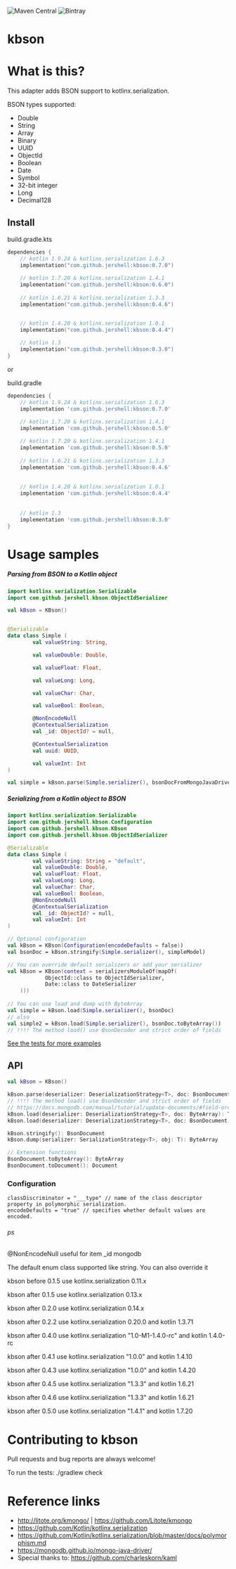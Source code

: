 ![Maven Central](https://img.shields.io/maven-central/v/com.github.jershell/kbson)  ![Bintray](https://img.shields.io/bintray/v/jershell/generic/kbson?label=jcenter)

# kbson

# What is this?
This adapter adds BSON support to kotlinx.serialization.

BSON types supported:

- Double	 
- String 
- Array
- Binary 
- UUID
- ObjectId
- Boolean
- Date
- Symbol
- 32-bit integer
- Long
- Decimal128


## Install

build.gradle.kts
```kotlin
dependencies {
    // kotlin 1.9.24 & kotlinx.serialization 1.6.3
    implementation("com.github.jershell:kbson:0.7.0")
    
    // kotlin 1.7.20 & kotlinx.serialization 1.4.1
    implementation("com.github.jershell:kbson:0.6.0")
    
    // kotlin 1.6.21 & kotlinx.serialization 1.3.3
    implementation("com.github.jershell:kbson:0.4.6")


    // kotlin 1.4.20 & kotlinx.serialization 1.0.1
    implementation("com.github.jershell:kbson:0.4.4")
    
    // kotlin 1.3
    implementation("com.github.jershell:kbson:0.3.0")
}
```

or

build.gradle
```groovy
dependencies {
    // kotlin 1.9.24 & kotlinx.serialization 1.6.3
    implementation 'com.github.jershell:kbson:0.7.0'

    // kotlin 1.7.20 & kotlinx.serialization 1.4.1
    implementation 'com.github.jershell:kbson:0.5.0'
    
    // kotlin 1.7.20 & kotlinx.serialization 1.4.1
    implementation 'com.github.jershell:kbson:0.5.0'
    
    // kotlin 1.6.21 & kotlinx.serialization 1.3.3
    implementation 'com.github.jershell:kbson:0.4.6'
    
    
    // kotlin 1.4.20 & kotlinx.serialization 1.0.1
    implementation 'com.github.jershell:kbson:0.4.4'
    
    
    // kotlin 1.3
    implementation 'com.github.jershell:kbson:0.3.0'
}
```


# Usage samples
##### Parsing from BSON to a Kotlin object

```kotlin
import kotlinx.serialization.Serializable
import com.github.jershell.kbson.ObjectIdSerializer

val kBson = KBson()


@Serializable
data class Simple (
        val valueString: String,

        val valueDouble: Double,

        val valueFloat: Float,

        val valueLong: Long,

        val valueChar: Char,

        val valueBool: Boolean,

        @NonEncodeNull
        @ContextualSerialization
        val _id: ObjectId? = null,

        @ContextualSerialization
        val uuid: UUID,

        val valueInt: Int
)

val simple = kBson.parse(Simple.serializer(), bsonDocFromMongoJavaDriver)
```

##### Serializing from a Kotlin object to BSON
```kotlin
import kotlinx.serialization.Serializable
import com.github.jershell.kbson.Configuration
import com.github.jershell.kbson.KBson
import com.github.jershell.kbson.ObjectIdSerializer

@Serializable
data class Simple (
        val valueString: String = "default",
        val valueDouble: Double,
        val valueFloat: Float,
        val valueLong: Long,
        val valueChar: Char,
        val valueBool: Boolean,
        @NonEncodeNull
        @ContextualSerialization 
        val _id: ObjectId? = null,
        val valueInt: Int
)

// Optional configuration
val kBson = KBson(Configuration(encodeDefaults = false))
val bsonDoc = kBson.stringify(Simple.serializer(), simpleModel)

// You can override default serializers or add your serializer  
val kBson = KBson(context = serializersModuleOf(mapOf(
            ObjectId::class to ObjectIdSerializer,
            Date::class to DateSerializer
    )))
    
// You can use load and dump with ByteArray 
val simple = kBson.load(Simple.serializer(), bsonDoc)
// also
val simple2 = kBson.load(Simple.serializer(), bsonDoc.toByteArray())
// !!!! The method load() use BsonDecoder and strict order of fields

```
[See the tests for more examples](https://github.com/jershell/kbson/blob/master/src/test/kotlin/com/github/jershell/kbson/KBsonTest.kt) 
## API
```kotlin
val kBson = KBson()

kBson.parse(deserializer: DeserializationStrategy<T>, doc: BsonDocument) :T
// !!!! The method load() use BsonDecoder and strict order of fields
// https://docs.mongodb.com/manual/tutorial/update-documents/#field-order
kBson.load(deserializer: DeserializationStrategy<T>, doc: ByteArray): T
kBson.load(deserializer: DeserializationStrategy<T>, doc: BsonDocument): T

kBson.stringify(): BsonDocument
kBson.dump(serializer: SerializationStrategy<T>, obj: T): ByteArray

// Extension functions 
BsonDocument.toByteArray(): ByteArray
BsonDocument.toDocument(): Document
```

### Configuration
```
classDiscriminator = "___type" // name of the class descriptor property in polymorphic serialization.
encodeDefaults = "true" // specifies whether default values are encoded.
```
###### ps
@NonEncodeNull useful for item _id mongodb

The default enum class supported like string. You can also override it

kbson before 0.1.5 use kotlinx.serialization 0.11.x

kbson after 0.1.5 use kotlinx.serialization 0.13.x

kbson after 0.2.0 use kotlinx.serialization 0.14.x

kbson after 0.2.2 use kotlinx.serialization 0.20.0 and kotlin 1.3.71

kbson after 0.4.0 use kotlinx.serialization "1.0-M1-1.4.0-rc" and kotlin 1.4.0-rc

kbson after 0.4.1 use kotlinx.serialization "1.0.0" and kotlin 1.4.10

kbson after 0.4.3 use kotlinx.serialization "1.0.0" and kotlin 1.4.20

kbson after 0.4.5 use kotlinx.serialization "1.3.3" and kotlin 1.6.21

kbson after 0.4.6 use kotlinx.serialization "1.3.3" and kotlin 1.6.21

kbson after 0.5.0 use kotlinx.serialization "1.4.1" and kotlin 1.7.20


# Contributing to kbson
Pull requests and bug reports are always welcome!

To run the tests: ./gradlew check

# Reference links
- http://litote.org/kmongo/ | https://github.com/Litote/kmongo
- https://github.com/Kotlin/kotlinx.serialization
- https://github.com/Kotlin/kotlinx.serialization/blob/master/docs/polymorphism.md
- https://mongodb.github.io/mongo-java-driver/
- Special thanks to: https://github.com/charleskorn/kaml
